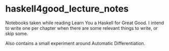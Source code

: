 # haskell4good_lecture_notes

Notebooks taken while reading Learn You a Haskell for Great Good.
I intend to write one per chapter when there are some relevant things
to write, or skip some.

Also contains a small experiment around Automatic Differentiation.
